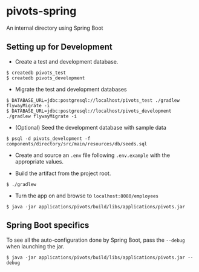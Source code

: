 # pivots-spring

An internal directory using Spring Boot

## Setting up for Development

- Create a test and development database.

```
$ createdb pivots_test
$ createdb pivots_development
```

- Migrate the test and development databases

```
$ DATABASE_URL=jdbc:postgresql://localhost/pivots_test ./gradlew flywayMigrate -i
$ DATABASE_URL=jdbc:postgresql://localhost/pivots_development ./gradlew flywayMigrate -i
```

- (Optional) Seed the development database with sample data

```
$ psql -d pivots_development -f components/directory/src/main/resources/db/seeds.sql
```

- Create and source an `.env` file following `.env.example` with the appropriate values.

- Build the artifact from the project root.

```
$ ./gradlew
```

- Turn the app on and browse to `localhost:8080/employees`

```
$ java -jar applications/pivots/build/libs/applications/pivots.jar
```

## Spring Boot specifics

To see all the auto-configuration done by Spring Boot, pass the `--debug` when launching the jar.

```
$ java -jar applications/pivots/build/libs/applications/pivots.jar --debug
```
